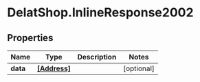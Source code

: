 # DelatShop.InlineResponse2002

## Properties

Name | Type | Description | Notes
------------ | ------------- | ------------- | -------------
**data** | [**[Address]**](Address.md) |  | [optional] 


